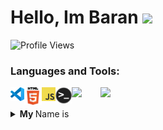 # Hello, Im Baran <img src="https://raw.githubusercontent.com/SudhanPlayz/SudhanPlayz/master/images/WaveIcon.gif" width="25px">

![Profile Views](https://komarev.com/ghpvc/?username=MrLuxxy&color=blueviolet)
### Languages and Tools:

<img align="left" alt="Visual Studio Code" width="22px" src="https://raw.githubusercontent.com/github/explore/80688e429a7d4ef2fca1e82350fe8e3517d3494d/topics/visual-studio-code/visual-studio-code.png" />
<img align="left" alt="HTML5" width="28px" src="https://raw.githubusercontent.com/github/explore/80688e429a7d4ef2fca1e82350fe8e3517d3494d/topics/html/html.png" />
<img align="left" alt="JavaScript" width="22px" src="https://raw.githubusercontent.com/github/explore/80688e429a7d4ef2fca1e82350fe8e3517d3494d/topics/javascript/javascript.png" />
<img align="left" alt="Terminal" width="26px" src="https://raw.githubusercontent.com/github/explore/80688e429a7d4ef2fca1e82350fe8e3517d3494d/topics/terminal/terminal.png" />
<img align="left"  width="46" src="https://www.vectorlogo.zone/logos/mysql/mysql-horizontal.svg" >
<img align="left"  width="26" src=" https://www.vectorlogo.zone/logos/dartlang/dartlang-official.svg" >

<br />
<br />


<details>
  <summary><b>My </b>Name is</summary>
  Muhandes Baran
</details>
